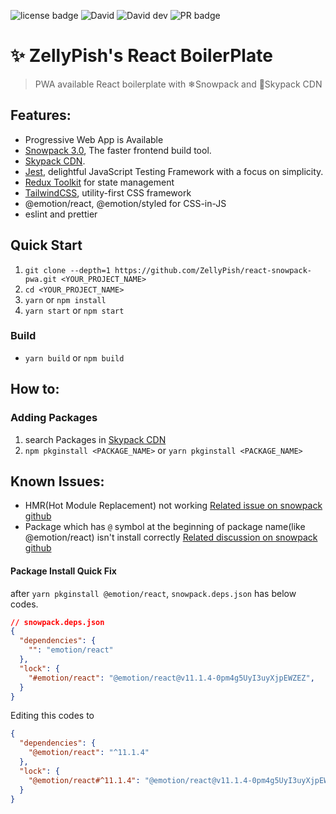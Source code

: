 ![license badge](https://img.shields.io/github/license/ZellyPish/react-snowpack-pwa) ![David](https://img.shields.io/david/zellypish/react-snowpack-pwa) ![David dev](https://img.shields.io/david/dev/zellypish/react-snowpack-pwa) ![PR badge](https://img.shields.io/badge/PR-Welcomes-red)

# ✨ ZellyPish's React BoilerPlate

> PWA available React boilerplate with ❄Snowpack and 🚀Skypack CDN

## Features:
- Progressive Web App is Available
- [Snowpack 3.0](https://www.snowpack.dev/), The faster frontend build tool.
- [Skypack CDN](https://www.skypack.dev/).
- [Jest](https://jestjs.io/), delightful JavaScript Testing Framework with a focus on simplicity.
- [Redux Toolkit](https://redux-toolkit.js.org/) for state management
- [TailwindCSS](https://tailwindcss.com/), utility-first CSS framework
- @emotion/react, @emotion/styled for CSS-in-JS
- eslint and prettier

## Quick Start

1. `git clone --depth=1 https://github.com/ZellyPish/react-snowpack-pwa.git <YOUR_PROJECT_NAME>`
2. `cd <YOUR_PROJECT_NAME>`
3. `yarn` or `npm install`
4. `yarn start` or `npm start`

### Build
- `yarn build` or `npm build`

## How to:

### Adding Packages

1. search Packages in [Skypack CDN](https://www.skypack.dev/)
2. `npm pkginstall <PACKAGE_NAME>` or `yarn pkginstall <PACKAGE_NAME>`

## Known Issues:
- HMR(Hot Module Replacement) not working [Related issue on snowpack github](https://github.com/snowpackjs/snowpack/discussions/2334)
- Package which has `@` symbol at the beginning of package name(like @emotion/react) isn't install correctly [Related discussion on snowpack github](https://github.com/snowpackjs/snowpack/discussions/2385)

#### Package Install Quick Fix

after `yarn pkginstall @emotion/react`, `snowpack.deps.json` has below codes.

```json
// snowpack.deps.json
{
  "dependencies": {
    "": "emotion/react"
  },
  "lock": {
    "#emotion/react": "@emotion/react@v11.1.4-0pm4g5UyI3uyXjpEWZEZ",
  }
}
```

Editing this codes to

```json
{
  "dependencies": {
    "@emotion/react": "^11.1.4"
  },
  "lock": {
    "@emotion/react#^11.1.4": "@emotion/react@v11.1.4-0pm4g5UyI3uyXjpEWZEZ"
  }
}
```
